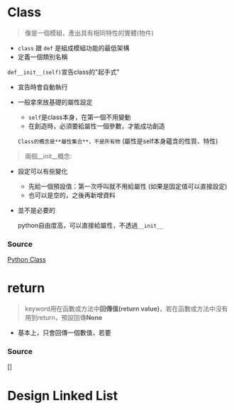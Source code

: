 # Class
  > 像是一個模組，產出具有相同特性的實體(物件)
   - `class` 跟 `def` 是組成模組功能的最低架構
   - 定義一個類別名稱
      
 `def__init__(self)`宣告class的"起手式"
   - 宣告時會自動執行
   - 一般拿來放基礎的屬性設定
      - `self`是class本身，在第一個不用變動
      - 在創造時，必須要給屬性一個參數，才能成功創造
      
      `Class的概念是**屬性集合**，不是所有物`  (屬性是self本身蘊含的性質、特性) 
   
 >兩個__init__概念:
  - 設定可以有些變化
      - 先給一個預設值：第一次呼叫就不用給屬性  (如果是固定值可以直接設定)
      - 也可以是空的，之後再新增資料
  - 並不是必要的
  
       python自由度高，可以直接給屬性，不透過`__init__`


 ### Source
[Python Class](https://medium.com/@weilihmen/%E9%97%9C%E6%96%BCpython%E7%9A%84%E9%A1%9E%E5%88%A5-class-%E5%9F%BA%E6%9C%AC%E7%AF%87-5468812c58f2)



# return
> keyword用在函數或方法中**回傳值(return value)**，若在函數或方法中沒有用到return，預設回傳**None**
  - 基本上，只會回傳一個數值，若要

### Source
[]

# Design Linked List

